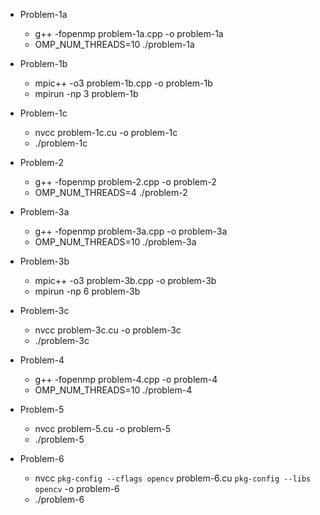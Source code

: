 - Problem-1a
    - g++ -fopenmp problem-1a.cpp -o problem-1a
    - OMP_NUM_THREADS=10 ./problem-1a

- Problem-1b
    - mpic++ -o3 problem-1b.cpp -o problem-1b
    - mpirun -np 3 problem-1b

- Problem-1c
    - nvcc problem-1c.cu -o problem-1c
    - ./problem-1c

- Problem-2
    - g++ -fopenmp problem-2.cpp -o problem-2
    - OMP_NUM_THREADS=4 ./problem-2

- Problem-3a
    - g++ -fopenmp problem-3a.cpp -o problem-3a
    - OMP_NUM_THREADS=10 ./problem-3a

- Problem-3b
    - mpic++ -o3 problem-3b.cpp -o problem-3b
    - mpirun -np 6 problem-3b

- Problem-3c
    - nvcc problem-3c.cu -o problem-3c
    - ./problem-3c

- Problem-4
    - g++ -fopenmp problem-4.cpp -o problem-4
    - OMP_NUM_THREADS=10 ./problem-4
    
- Problem-5
    - nvcc problem-5.cu -o problem-5
    - ./problem-5

- Problem-6
    - nvcc `pkg-config --cflags opencv` problem-6.cu `pkg-config --libs opencv` -o problem-6
    - ./problem-6